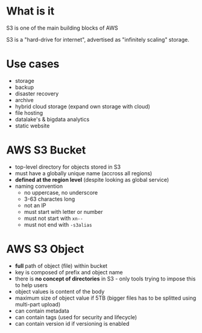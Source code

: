 # What is it
S3 is one of the main building blocks of AWS

S3 is a "hard-drive for internet", advertised as "infinitely scaling" storage.

# Use cases
* storage
* backup
* disaster recovery
* archive
* hybrid cloud storage (expand own storage with cloud)
* file hosting
* datalake's & bigdata analytics
* static website

# AWS S3 Bucket
* top-level directory for objects stored in S3
* must have a globally unique name (accross all regions)
* **defined at the region level** (despite looking as global service)
* naming convention
  * no uppercase, no underscore
  * 3-63 charactes long
  * not an IP
  * must start with letter or number
  * must not start with `xn--`
  * must not end with `-s3alias`

# AWS S3 Object
* **full** path of object (file) within bucket
* key is composed of prefix and object name
* there is **no concept of directories** in S3 - only tools trying to impose this to help users
* object values is content of the body
* maximum size of object value if 5TB (bigger files has to be splitted using multi-part upload)
* can contain metadata
* can contain tags (used for security and lifecycle)
* can contain version id if versioning is enabled

